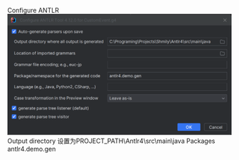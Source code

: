 Configure ANTLR
![img.png](img.png)
Output directory 设置为PROJECT_PATH\Antlr4\src\main\java
Packages antlr4.demo.gen

